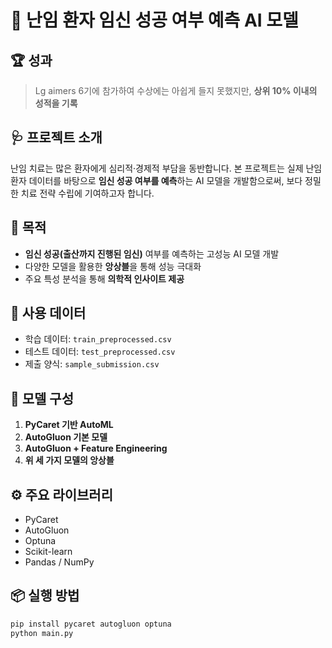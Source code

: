 # 🧬 난임 환자 임신 성공 여부 예측 AI 모델

## 🏆 성과

> Lg aimers 6기에 참가하여 수상에는 아쉽게 들지 못했지만, **상위 10% 이내의 성적을 기록**

## 🩺 프로젝트 소개

난임 치료는 많은 환자에게 심리적·경제적 부담을 동반합니다. 본 프로젝트는 실제 난임 환자 데이터를 바탕으로 **임신 성공 여부를 예측**하는 AI 모델을 개발함으로써, 보다 정밀한 치료 전략 수립에 기여하고자 합니다.

## 🎯 목적

- **임신 성공(출산까지 진행된 임신)** 여부를 예측하는 고성능 AI 모델 개발
- 다양한 모델을 활용한 **앙상블**을 통해 성능 극대화
- 주요 특성 분석을 통해 **의학적 인사이트 제공**


## 🧾 사용 데이터

- 학습 데이터: `train_preprocessed.csv`
- 테스트 데이터: `test_preprocessed.csv`
- 제출 양식: `sample_submission.csv`

## 🧪 모델 구성

1. **PyCaret 기반 AutoML**
2. **AutoGluon 기본 모델**
3. **AutoGluon + Feature Engineering**
4. **위 세 가지 모델의 앙상블**

## ⚙️ 주요 라이브러리

- PyCaret
- AutoGluon
- Optuna
- Scikit-learn
- Pandas / NumPy

## 📦 실행 방법

```bash
pip install pycaret autogluon optuna
python main.py


